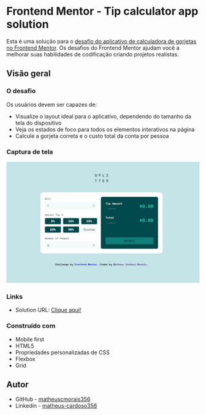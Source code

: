 # Frontend Mentor - Tip calculator app solution

Esta é uma solução para o [desafio do aplicativo de calculadora de gorjetas no Frontend Mentor](https://www.frontendmentor.io/challenges/tip-calculator-app-ugJNGbJUX). Os desafios do Frontend Mentor ajudam você a melhorar suas habilidades de codificação criando projetos realistas.

## Visão geral

### O desafio

Os usuários devem ser capazes de:

- Visualize o layout ideal para o aplicativo, dependendo do tamanho da tela do dispositivo
- Veja os estados de foco para todos os elementos interativos na página
- Calcule a gorjeta correta e o custo total da conta por pessoa

### Captura de tela

![](./design/solucao.JPG)

### Links

- Solution URL: [Clique aqui!](https://matheuscmorais356.github.io/TipCalculator/)

### Construído com

- Mobile first
- HTML5
- Propriedades personalizadas de CSS
- Flexbox
- Grid

## Autor

- GitHub - [matheuscmorais356](https://github.com/matheuscmorais356)
- Linkedin - [matheus-cardoso356](https://www.linkedin.com/in/matheus-cardoso356/)


